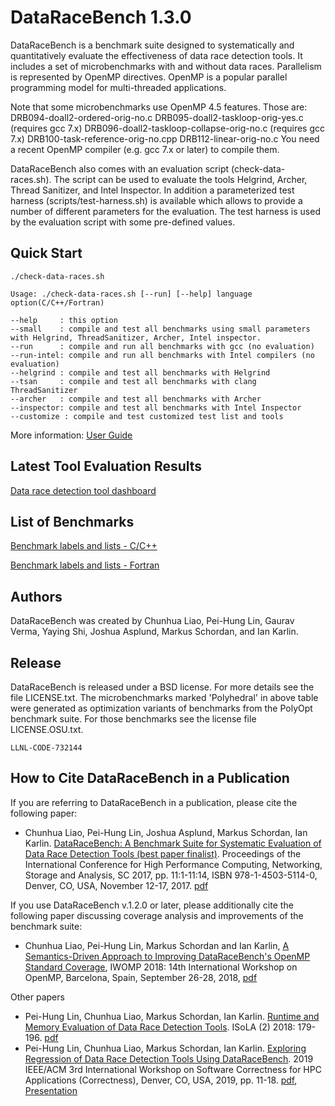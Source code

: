 # DataRaceBench 1.3.0

DataRaceBench is a benchmark suite designed to systematically and
quantitatively evaluate the effectiveness of data race detection
tools. It includes a set of microbenchmarks with and without data
races. Parallelism is represented by OpenMP directives. OpenMP is a
popular parallel programming model for multi-threaded applications.

Note that some microbenchmarks use OpenMP 4.5 features. Those are:
  DRB094-doall2-ordered-orig-no.c
  DRB095-doall2-taskloop-orig-yes.c (requires gcc 7.x)
  DRB096-doall2-taskloop-collapse-orig-no.c (requires gcc 7.x)
  DRB100-task-reference-orig-no.cpp 
  DRB112-linear-orig-no.c
You need a recent OpenMP compiler (e.g. gcc 7.x or later) to compile them. 

DataRaceBench also comes with an evaluation script
(check-data-races.sh). The script can be used to evaluate the tools
Helgrind, Archer, Thread Sanitizer, and Intel Inspector. In addition a
parameterized test harness (scripts/test-harness.sh) is available
which allows to provide a number of different parameters for the
evaluation. The test harness is used by the evaluation script with
some pre-defined values.

## Quick Start

```
./check-data-races.sh

Usage: ./check-data-races.sh [--run] [--help] language option(C/C++/Fortran)

--help     : this option
--small    : compile and test all benchmarks using small parameters with Helgrind, ThreadSanitizer, Archer, Intel inspector.
--run      : compile and run all benchmarks with gcc (no evaluation)
--run-intel: compile and run all benchmarks with Intel compilers (no evaluation)
--helgrind : compile and test all benchmarks with Helgrind
--tsan     : compile and test all benchmarks with clang ThreadSanitizer
--archer   : compile and test all benchmarks with Archer
--inspector: compile and test all benchmarks with Intel Inspector
--customize : compile and test customized test list and tools
```

More information: [User Guide](https://github.com/LLNL/dataracebench/blob/master/user_guide.md)

## Latest Tool Evaluation Results
[Data race detection tool dashboard](https://github.com/LLNL/dataracebench/wiki/Tool-Evaluation-Dashboard)

## List of Benchmarks

[Benchmark labels and lists - C/C++](https://github.com/LLNL/dataracebench/blob/master/benchmarkList.md)

[Benchmark labels and lists - Fortran](https://github.com/LLNL/dataracebench/blob/master/benchmarkListFortran.md)

## Authors

DataRaceBench was created by Chunhua Liao, Pei-Hung Lin, Gaurav Verma, Yaying Shi, Joshua Asplund, Markus Schordan, and Ian Karlin.

## Release

DataRaceBench is released under a BSD license. For more details see
the file LICENSE.txt. The microbenchmarks marked 'Polyhedral' in above
table were generated as optimization variants of benchmarks from the
PolyOpt benchmark suite. For those benchmarks see the license file
LICENSE.OSU.txt.

`LLNL-CODE-732144`

## How to Cite DataRaceBench in a Publication

If you are referring to DataRaceBench in a publication, please cite the following paper:

* Chunhua Liao, Pei-Hung Lin, Joshua Asplund, Markus Schordan, Ian Karlin.
[DataRaceBench: A Benchmark Suite for Systematic Evaluation of Data Race Detection Tools (best paper finalist)](https://dl.acm.org/citation.cfm?doid=3126908.3126958).
Proceedings of the International Conference for High Performance Computing, Networking, Storage and Analysis, SC 2017, pp. 11:1-11:14, ISBN 978-1-4503-5114-0, Denver, CO, USA, November 12-17, 2017. [pdf](https://github.com/LLNL/dataracebench/blob/master/docs/DataRaceBench-SC17.pdf)

If you use DataRaceBench v.1.2.0 or later, please additionally cite the following paper discussing coverage analysis and improvements of the benchmark suite:

* Chunhua Liao, Pei-Hung Lin, Markus Schordan and Ian Karlin, [A Semantics-Driven Approach to Improving DataRaceBench's OpenMP Standard Coverage](https://www.springerprofessional.de/en/a-semantics-driven-approach-to-improving-dataracebench-s-openmp-/16134302), IWOMP 2018: 14th International Workshop on OpenMP, Barcelona, Spain, September 26-28, 2018, [pdf](https://github.com/LLNL/dataracebench/blob/master/docs/Semantics-DrivenImprovingCoverage-IWOMP2018.pdf)

Other papers
* Pei-Hung Lin, Chunhua Liao, Markus Schordan, Ian Karlin. [Runtime and Memory Evaluation of Data Race Detection Tools](https://link.springer.com/chapter/10.1007/978-3-030-03421-4_13). ISoLA (2) 2018: 179-196. [pdf](https://github.com/LLNL/dataracebench/blob/master/docs/2018-Runtime-Memory-Evaluation-DataRaceBench.pdf)
* Pei-Hung Lin, Chunhua Liao, Markus Schordan, Ian Karlin. [Exploring Regression of Data Race Detection Tools Using DataRaceBench](https://ieeexplore.ieee.org/abstract/document/8951036). 2019 IEEE/ACM 3rd International Workshop on Software Correctness for HPC Applications (Correctness), Denver, CO, USA, 2019, pp. 11-18. [pdf](https://github.com/LLNL/dataracebench/blob/master/docs/ExploringRegressionOfDataRaceDetectionTools-SC19.pdf), [Presentation](https://github.com/LLNL/dataracebench/blob/master/docs/2019-11-18-RegressionOfDataRaceTools-SC19.pdf)
